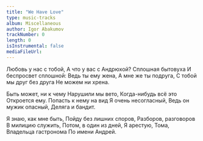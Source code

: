 ```yaml
---
title: "We Have Love"
type: music-tracks
album: Miscellaneous
author: Igor Abakumov
trackNumber: 0
length: 0
isInstrumental: false
mediaFileUrl: 
---
```


Любовь у нас с тобой,
А что у вас с Андрюхой?
Сплошная бытовуха
И беспросвет сплошной:
Ведь ты ему жена,
А мне же ты подруга,
С тобой мы друг без друга
Не можем ни хрена.

Быть может, ни к чему
Нарушили мы вето,
Когда-нибудь всё это
Откроется ему.
Попасть к нему на вид
Я очень несогласный,
Ведь он мужик опасный,
Деляга и бандит.

Я знаю, как мне быть,
Пойду без лишних споров,
Разборов, разговоров
В милицию служить,
Потом, в один из дней,
Я арестую, Тома,
Владельца гастронома
По имени Андрей.

